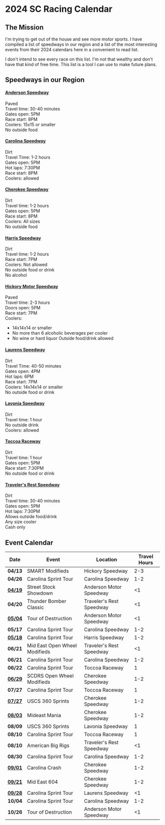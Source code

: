 # 2024 SC Racing Calendar
## The Mission
I'm trying to get out of the house and see more motor sports. I have compiled a list of speedways in our region and a list of the most interesting events from their 2024 calendars here in a convenient to read list.

I don't intend to see every race on this list. I'm not that wealthy and don't have that kind of free time. This list is a tool I can use to make future plans. 
<div style="page-break-after: always;"></div>


## Speedways in our Region

#### [Anderson Speedway](http://www.andersonmotorspeedway.com/schedule/)
Paved  
Travel time: 30-40 minutes  
Gates open: 5PM  
Race start: 8PM  
Coolers: 15x15 or smaller  
No outside food  

#### [Carolina Speedway](http://www.carolinaspeedway.net/schedule.html)
Dirt  
Travel Time: 1-2 hours  
Gates open: 5PM  
Hot laps: 7:30PM  
Race start: 8PM  
Coolers: allowed  

#### [Cherokee Speedway](http://www.cherokeespeedwaysc.com/)
Dirt  
Travel time: 1-2 hours  
Gates open: 5PM  
Race start: 8PM  
Coolers: All sizes  
No outside food  

#### [Harris Speedway](https://www.harrisspeedway.com/)
Dirt  
Travel time: 1-2 hours  
Race start: 7PM  
Coolers: Not allowed  
No outside food or drink  
No alcohol  

#### [Hickory Motor Speedway](https://hickorymotorspeedway.com/)
Paved  
Travel time: 2-3 hours  
Doors open: 5PM  
Race start: 7PM  
Coolers:  
- 14x14x14 or smaller  
- No more than 6 alcoholic beverages per cooler  
- No wine or hard liquor
Outside food/drink allowed  

#### [Laurens Speedway](https://www.laurensspeedway.com/schedules/)
Dirt  
Travel Time: 40-50 minutes  
Gates open: 4PM  
Hot laps: 6PM  
Race start: 7PM  
Coolers: 14x14x14 or smaller  
No outside food or drink  

#### [Lavonia Speedway](https://lavoniaspeedway.net/)
Dirt  
Travel time: 1 hour  
No outside drink  
Coolers: allowed  

#### [Toccoa Raceway](https://www.toccoaraceway.org/races)
Dirt  
Travel time: 1 hour  
Gates open: 5PM  
Race start: 7:30PM  
No outside food or drink  

#### [Traveler's Rest Speedway](https://www.travelersrestspeedway.net/schedule)
Dirt  
Travel time: 30-40 minutes  
Gates open: 5PM  
Hot laps: 7:30PM  
Allows outside food/drink  
Any size cooler  
Cash only  
## Event Calendar

| Date                                                                           | Event                         | Location                 | Travel Hours |
| ------------------------------------------------------------------------------ | ----------------------------- | ------------------------ | ------------ |
| **04/13**                                                                      | SMART Modifieds               | Hickory Speedway         | 2-3          |
| **04/26**                                                                      | Carolina Sprint Tour          | Carolina Speedway        | 1-2          |
| [**04/19**](http://www.andersonmotorspeedway.com/profile/?r=501564&rt=sch)<br> | Street Stock Showdown         | Anderson Motor Speedway  | <1           |
| **04/20**                                                                      | Thunder Bomber Classic        | Traveler's Rest Speedway | <1           |
| [**05/04**](https://www.tourofdestruction.com/anderson)<br>                    | Tour of Destruction           | Anderson Motor Speedway  | <1           |
| **05/17**                                                                      | Carolina Sprint Tour          | Carolina Speedway        | 1-2          |
| [**05/18**](https://www.harrisspeedway.com/schedules/event/497460)             | Carolina Sprint Tour          | Harris Speedway          | 1-2          |
| **06/21**                                                                      | Mid East Open Wheel Modifieds | Traveler's Rest Speedway | <1           |
| **06/21**                                                                      | Carolina Sprint Tour          | Carolina Speedway        | 1-2          |
| **06/22**                                                                      | Carolina Sprint Tour          | Toccoa Raceway           | 1            |
| [**06/29**](http://www.cherokeespeedwaysc.com/schedules/event/493884)          | SCDRS Open Wheel Modifieds    | Cherokee Speedway        | 1-2          |
| **07/27**                                                                      | Carolina Sprint Tour          | Toccoa Raceway           | 1            |
| [**07/27**](http://www.cherokeespeedwaysc.com/schedules/event/493989)<br>      | USCS 360 Sprints              | Cherokee Speedway        | 1-2          |
| [**08/03**](http://www.cherokeespeedwaysc.com/schedules/event/494463)          | Mideast Mania                 | Cherokee Speedway        | 1-2          |
| **08/09**                                                                      | USCS 360 Sprints              | Lavonia Speedway         | 1            |
| **08/10**                                                                      | Carolina Sprint Tour          | Toccoa Raceway           | 1            |
| **08/10**                                                                      | American Big Rigs             | Traveler's Rest Speedway | <1           |
| **08/30**                                                                      | Carolina Sprint Tour          | Carolina Speedway        | 1-2          |
| [**09/01**](http://www.cherokeespeedwaysc.com/schedules/event/494475)<br>      | Carolina Crash                | Cherokee Speedway        | 1-2          |
| [**09/21**](http://www.cherokeespeedwaysc.com/schedules/event/494487)<br>      | Mid East 604                  | Cherokee Speedway        | 1-2          |
| [**09/28**](https://www.laurensspeedway.com/schedules/event/500898)            | Carolina Sprint Tour          | Laurens Speedway         | <1           |
| **10/04**                                                                      | Carolina Sprint Tour          | Carolina Speedway        | 1-2          |
| **10/26**                                                                      | Tour of Destruction           | Anderson Motor Speedway  | <1           |
